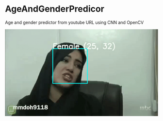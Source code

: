 # AgeAndGenderPredicor

Age and gender predictor from youtube URL using CNN and OpenCV



![](output.gif)

